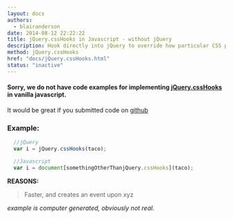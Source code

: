 ```yaml
---
layout: docs
authors:
  - blairanderson
date: 2014-08-12 22:22:22
title: jQuery.cssHooks in Javascript - without jQuery
description: Hook directly into jQuery to override how particular CSS properties are retrieved or set, normalize CSS property naming, or create custom properties.
method: jQuery.cssHooks
href: "docs/jQuery.cssHooks.html"
status: "inactive"
---
```


#### Sorry, we do not have code examples for implementing [jQuery.cssHooks](http://api.jquery.com/jQuery.cssHooks/) in vanilla javascript.

It would be great if you submitted code on [github](https://github.com/blairanderson/without-jquery/blob/master/docs/jQuery.cssHooks.md)

### Example:

```javascript
  //jQuery
  var i = jQuery.cssHooks(taco);

  //Javascript
  var i = document[somethingOtherThanjQuery.cssHooks](taco);

```

**REASONS:**
> Faster, and creates an event upon xyz

*example is computer generated, obviously not real.*
